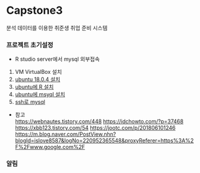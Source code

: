# Capstone3
분석 데이터를 이용한 취준생 취업 준비 시스템


### 프로젝트 초기설정
- R studio server에서 mysql 외부접속
1. VM VirtualBox 설치
2. [ubuntu 18.0.4 설치](https://webnautes.tistory.com/448)
3. [ubuntu에 R 설치](https://3months.tistory.com/210)
4. [ubuntu에 msyql 설치](https://texasroh.blogspot.com/2018/12/1804-mysql-phpmyadmin.html)
5. [ssh로 mysql](https://idchowto.com/?p=34601)

- 참고  
https://webnautes.tistory.com/448
https://idchowto.com/?p=37468
https://xbb123.tistory.com/54
https://jootc.com/p/201806101246
https://m.blog.naver.com/PostView.nhn?blogId=islove8587&logNo=220952365548&proxyReferer=https%3A%2F%2Fwww.google.com%2F


### 알림
